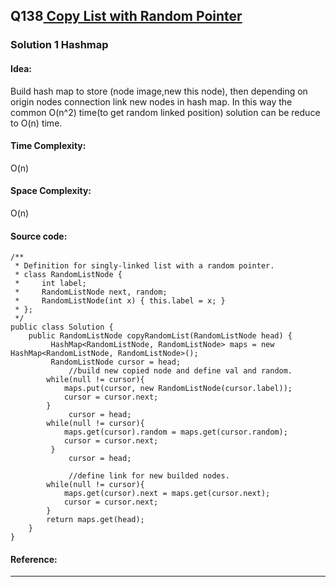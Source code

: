 ## Q138[ Copy List with Random Pointer ](https://leetcode.com/problems/copy-list-with-random-pointer/) 

### Solution 1 Hashmap
#### Idea:
Build hash map to store (node image,new this node), then depending on origin nodes connection link new nodes in hash map.
In this way the common O(n^2) time(to get random linked position) solution can be reduce to O(n) time.
#### Time Complexity: 
O(n)
#### Space Complexity:
O(n)
#### Source code:
```
/**
 * Definition for singly-linked list with a random pointer.
 * class RandomListNode {
 *     int label;
 *     RandomListNode next, random;
 *     RandomListNode(int x) { this.label = x; }
 * };
 */
public class Solution {
    public RandomListNode copyRandomList(RandomListNode head) {
         HashMap<RandomListNode, RandomListNode> maps = new HashMap<RandomListNode, RandomListNode>();
         RandomListNode cursor = head;
             //build new copied node and define val and random.
        while(null != cursor){
            maps.put(cursor, new RandomListNode(cursor.label));
            cursor = cursor.next; 
        }
             cursor = head;
        while(null != cursor){
            maps.get(cursor).random = maps.get(cursor.random);
            cursor = cursor.next;
         }
             cursor = head;
             
             //define link for new builded nodes.
        while(null != cursor){
            maps.get(cursor).next = maps.get(cursor.next);
            cursor = cursor.next;
        }
        return maps.get(head);
    }
}
```
#### Reference:

---


